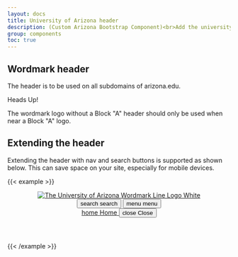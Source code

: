 ```yaml
---
layout: docs
title: University of Arizona header
description: (Custom Arizona Bootstrap Component)<br>Add the university wordmark header to a site.
group: components
toc: true
---
```


## Wordmark header

The header is to be used on all subdomains of arizona.edu.

<div class="alert alert-warning" role="alert">
  <p class="h4 alert-heading mt-0">Heads Up!</p>
  <p class="mb-0">The wordmark logo without a Block "A" header should only be used when near a Block "A" logo.</p>
</div>

## Extending the header

Extending the header with nav and search buttons is supported as shown below. This can save space on your site, especially for mobile devices.

{{< example >}}
<header class="bg-red arizona-header" id="header_arizona">
  <div class="container">
    <div class="row">
      <a class="arizona-logo" href="https://www.arizona.edu" title="The University of Arizona homepage">
        <img class="arizona-line-logo" alt="The University of Arizona Wordmark Line Logo White" src="https://cdn.digital.arizona.edu/logos/v1.0.0/ua_wordmark_line_logo_white_rgb.min.svg" fetchpriority="high">
      </a>
    </div>
  </div>
  <div class="redbar-buttons d-lg-none">
    <button data-toggle="offcanvas" type="button" data-target="#azMobileNavDemo" aria-controls="azMobileNavDemo" class="btn btn-redbar" id="jsAzSearch">
      <span aria-hidden="true" class="icon material-icons-sharp"> search </span>
      <span class="icon-text"> search </span>
    </button>
    <button data-toggle="offcanvas" type="button" data-target="#azMobileNavDemo" aria-controls="azMobileNavDemo" class="btn btn-redbar">
      <span aria-hidden="true" class="icon material-icons-sharp"> menu </span>
      <span class="icon-text"> menu </span>
    </button>
    <nav class="navbar-offcanvas mw-100 w-100 bg-white d-flex d-lg-none" id="azMobileNavDemo">
      <div class="navbar-offcanvas-header mb-2">
        <div class="bg-chili d-flex justify-content-between align-items-center">
          <a href="/" class="btn btn-menu-offcanvas-nav btn-red d-flex flex-column justify-content-center navbar-offcanvas-home">
            <span aria-hidden="true" class="material-icons-sharp">home</span>
            <span>Home</span>
          </a>
          <button data-toggle="offcanvas" data-target="#azMobileNavDemo" aria-controls="azMobileNavDemo" class="btn btn-menu-offcanvas-nav btn-red d-flex flex-column justify-content-center navbar-offcanvas-home">
            <span aria-hidden="true" class="material-icons-sharp mx-auto">close</span>
            <span class="mx-auto">Close</span>
          </button>
        </div>
      </div>
    </nav>
  </div>
</header>
{{< /example >}}
